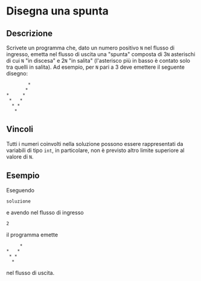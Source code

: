 Disegna una spunta
==================

Descrizione
-----------

Scrivete un programma che, dato un numero positivo `N` nel flusso di ingresso,
emetta nel flusso di uscita una "spunta" composta di 3`N` asterischi di cui `N` "in
discesa" e 2`N` "in salita" (l'asterisco più in basso è contato solo tra quelli in
salita). Ad esempio, per `N` pari a 3 deve emettere il seguente disegno:

	        *
	       *
	*     *
	 *   *
	  * *
	   *


Vincoli
-------

Tutti i numeri coinvolti nella soluzione possono essere rappresentati da
variabili di tipo `int`, in particolare, non è previsto altro limite superiore al
valore di `N`.


Esempio
-------

Eseguendo

	soluzione

e avendo nel flusso di ingresso

	2

il programma emette

	     *
	*   *
	 * *
	  *

nel flusso di uscita.

